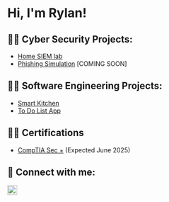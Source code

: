 <h1>Hi, I'm Rylan! 

<h2>👨‍💻 Cyber Security Projects:</h2>

- [Home SIEM lab](https://github.com/RylanCraig/HomeSIEMLab)
- [Phishing Simulation](https://github.com/RylanCraig/) [COMING SOON]

<h2>👨‍💻 Software Engineering Projects:</h2>

- [Smart Kitchen](https://github.com/RylanCraig/Smart_Kitchen)
- [To Do List App](https://github.com/RylanCraig/ToDoListApp) <!-- Replace with actual URL -->



<h2>👨‍💻 Certifications</h2>

- [CompTIA Sec +](https://github.com/RylanCraig/) (Expected June 2025)





<h2> 🤳 Connect with me:</h2>

[<img align="left" alt="RylanCraig | LinkedIn" width="22px" src="https://cdn.jsdelivr.net/npm/simple-icons@v3/icons/linkedin.svg" />][linkedin]




[linkedin]: www.linkedin.com/in/rylan-craig

<!--


Here are some ideas to get you started:

- 🔭 I’m currently working on ...
- 🌱 I’m currently learning ...
- 👯 I’m looking to collaborate on ...
- 🤔 I’m looking for help with ...
- 💬 Ask me about ...
- 📫 How to reach me: ...
- 😄 Pronouns: ...
- ⚡ Fun fact: ...
-->
